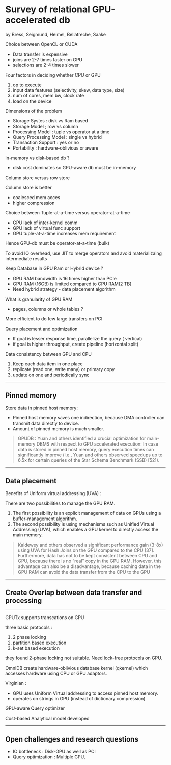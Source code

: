 
# Survey of relational GPU-accelerated db 

by Bress, Seigmund, Heimel, Bellatreche, Saake

Choice between OpenCL or CUDA

* Data transfer is expensive
* joins are 2-7 times faster on GPU
* selections are 2-4 times slower

Four factors in deciding whether CPU or GPU
1. op to execute
2. input data features (selectivity, skew, data type, size)
3. num of cores, mem bw, clock rate
4. load on the device

Dimensions of the problem
* Storage Systes : disk vs Ram based
* Storage Model ; row vs column
* Processing Model : tuple vs operator at a time
* Query Processing Model : single vs hybrid
* Transaction Support : yes or no
* Portability : hardware-oblivious or aware

in-memory vs disk-based db ?
* disk cost dominates so GPU-aware db must be in-memory

Column store versus row store

 Column store is better
 * coalesced mem acces
 * higher compression

Choice between Tuple-at-a-time versus operator-at-a-time
 * GPU lack of inter-kernel comm
 * GPU lack of virtual func support
 * GPU tuple-at-a-time increases mem requirement

Hence GPU-db must be operator-at-a-time (bulk)

To avoid IO overhead, use JIT to merge operators and avoid materializaing intermediate results

Keep Database in GPU Ram or Hybrid device ?
 * GPU RAM bandwidth is 16 times higher than PCIe
 * GPU RAM (16GB) is limited compared to CPU RAM(2 TB)
 * Need hybrid strategy - data placement algorithm

What is granularity of GPU RAM 
 * pages, columns or whole tables ?

More efficient to do few large transfers on PCI

Query placement and optimization
* If goal is lesser response time, parallelize the query ( vertical)
* if goal is higher throughput, create pipeline (horizontal split)

Data consistency between GPU and CPU
1. Keep each data item in one place
2. replicate (read one, write many) or primary copy
3. update on one and periodically sync


-----------------
## Pinned memory

Store data in pinned host memory:

* Pinned host memory saves one indirection, because DMA controller can transmit data directly to device.
* Amount of pinned memory is much smaller.

> GPUDB : Yuan and others identified a crucial optimization for
> main-memory DBMS with respect to GPU accelerated execution: In case data is
> stored in pinned host memory, query execution times can significantly improve
> (i.e., Yuan and others observed speedups up to 6.5x for certain queries of the
> Star Schema Benchmark (SSB) [52]).

--------------

## Data placement

Benefits of Uniform virtual addressing (UVA) :

There are two possibilities to manage the GPU RAM. 
1. The first possibility is an explicit management of data on GPUs using a buffer-management algorithm. 
2. The second possibility is using mechanisms such as Unified Virtual Addressing (UVA), which enables a GPU kernel to directly access the main memory. 

> Kaldewey and others observed a significant performance gain (3-8x) using 
> UVA for Hash Joins on the GPU compared to the CPU [37]. Furthermore, 
> data has not to be kept consistent between CPU and GPU, because there is 
> no ”real” copy in the GPU RAM.  However, this advantage can also be 
> a disadvantage, because caching data in the GPU RAM can avoid the 
> data transfer from the CPU to the GPU


----------

## Create Overlap between data transfer and processing

---------


GPUTx supports transcations on GPU

three basic protocols : 
1. 2 phase locking
2. partition based execution 
3. k-set based execution

they found 2-phase locking not suitable.  Need lock-free protocols on GPU.

OmniDB create hardware-oblivious database kernel (qkernel) which accesses hardware using CPU or GPU adaptors.

Virginian : 
* GPU uses Uniform Virtual addressing to access pinned host memory.
* operates on strings in GPU (instead of dictionary compression)

GPU-aware Query optimizer

Cost-based Analytical model developed

---------------

## Open challenges and research questions
* IO bottleneck : Disk-GPU as well as PCI
* Query optimization : Multiple GPU,
